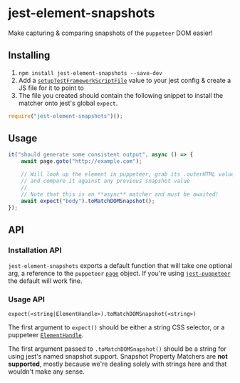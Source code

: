 jest-element-snapshots
======================

Make capturing & comparing snapshots of the `puppeteer` DOM easier!

## Installing

1. `npm install jest-element-snapshots --save-dev`
2. Add a [`setupTestFrameworkScriptFile`](https://jestjs.io/docs/en/configuration#setuptestframeworkscriptfile-string) value to your jest config & create a JS file for it to point to
3. The file you created should contain the following snippet to install the matcher onto jest's global `expect`.

```js
require("jest-element-snapshots")();
```

## Usage

```js
it("should generate some consistent output", async () => {
    await page.goto("http://example.com");

    // Will look up the element in puppeteer, grab its .outerHTML value,
    // and compare it against any previous snapshot value
    //
    // Note that this is an **async** matcher and must be awaited!
    await expect("body").toMatchDOMSnapshot();
});
```

## API

### Installation API

`jest-element-snapshots` exports a default function that will take one optional arg, a reference to the `puppeteer` [`page`](https://github.com/GoogleChrome/puppeteer/blob/master/docs/api.md#class-page) object. If you're using [`jest-puppeteer`](https://github.com/smooth-code/jest-puppeteer) the default will work fine.

### Usage API

`expect(<string|ElementHandle>).toMatchDOMSnapshot(<string>)`

The first argument to `expect()` should be either a string CSS selector, or a puppeteer [`ElementHandle`](https://github.com/GoogleChrome/puppeteer/blob/master/docs/api.md#class-elementhandle).

The first argument passed to `.toMatchDOMSnapshot()` should be a string for using jest's named snapshot support. Snapshot Property Matchers are **not supported**, mostly because we're dealing solely with strings here and that wouldn't make any sense.
